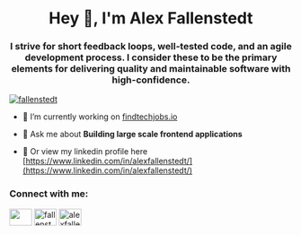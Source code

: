 <h1 align="center">Hey 👋, I'm Alex Fallenstedt</h1>
<h3 align="center">I strive for short feedback loops, well-tested code, and an agile development process. I consider these to be the primary elements for delivering quality and maintainable software with high-confidence.</h3>

<p align="left"> <a href="https://twitter.com/fallenstedt" target="blank"><img src="https://img.shields.io/twitter/follow/fallenstedt?logo=twitter&style=for-the-badge" alt="fallenstedt" /></a> </p>

- 🔭 I’m currently working on [findtechjobs.io](https://www.findtechjobs.io/)

- 💬 Ask me about **Building large scale frontend applications**

- 📄 Or view my linkedin profile here [https://www.linkedin.com/in/alexfallenstedt/](https://www.linkedin.com/in/alexfallenstedt/)

<h3 align="left">Connect with me:</h3>
<p align="left">
<a href="https://500px.com/p/alexanderfallenstedt?view=photos" target="blank"><img align="center" src="https://cdn.worldvectorlogo.com/logos/500px.svg" height="30" width="40" /></a>
<a href="https://twitter.com/fallenstedt" target="blank"><img align="center" src="https://raw.githubusercontent.com/rahuldkjain/github-profile-readme-generator/master/src/images/icons/Social/twitter.svg" alt="fallenstedt" height="30" width="40" /></a>
<a href="https://linkedin.com/in/alexfallenstedt" target="blank"><img align="center" src="https://raw.githubusercontent.com/rahuldkjain/github-profile-readme-generator/master/src/images/icons/Social/linked-in-alt.svg" alt="alexfallenstedt" height="30" width="40" /></a>
</p>
